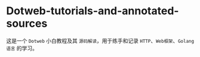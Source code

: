 # Dotweb-tutorials-and-annotated-sources
这是一个 `Dotweb` 小白教程及其 `源码解读`，用于练手和记录 `HTTP`、`Web框架`、`Golang语言` 的学习。
